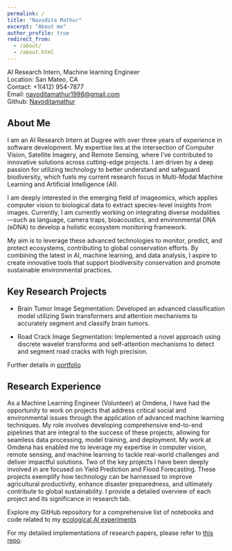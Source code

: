 ```yaml
---
permalink: /
title: "Navodita Mathur"
excerpt: "About me"
author_profile: true
redirect_from: 
  - /about/
  - /about.html
---
```


AI Research Intern, Machine learning Engineer<br/>
Location: San Mateo, CA<br/>
Contact: +1(412) 954-7877<br/>
Email: navoditamathur1998@gmail.com<br/>
Github: [Navoditamathur](https://github.com/Navoditamathur)

About Me
------
I am an AI Research Intern at Dugree with over three years of experience in software development. My expertise lies at the intersection of Computer Vision, Satellite Imagery, and Remote Sensing, where I’ve contributed to innovative solutions across cutting-edge projects. I am driven by a deep passion for utilizing technology to better understand and safeguard biodiversity, which fuels my current research focus in Multi-Modal Machine Learning and Artificial Intelligence (AI).

I am deeply interested in the emerging field of imageomics, which applies computer vision to biological data to extract species-level insights from images. Currently, I am currently working on integrating diverse modalities—such as language, camera traps, bioacoustics, and environmental DNA (eDNA) to develop a holistic ecosystem monitoring framework.

My aim is to leverage these advanced technologies to monitor, predict, and protect ecosystems, contributing to global conservation efforts. By combining the latest in AI, machine learning, and data analysis, I aspire to create innovative tools that support biodiversity conservation and promote sustainable environmental practices.

Key Research Projects
------

- Brain Tumor Image Segmentation:
Developed an advanced classification model utilizing Swin transformers and attention mechanisms to accurately segment and classify brain tumors.

- Road Crack Image Segmentation:
Implemented a novel approach using discrete wavelet transforms and self-attention mechanisms to detect and segment road cracks with high precision.

Further details in [portfolio](https://navoditamathur.github.io/portfolio/)

Research Experience 
----

As a Machine Learning Engineer (Volunteer) at Omdena, I have had the opportunity to work on projects that address critical social and environmental issues through the application of advanced machine learning techniques. My role involves developing comprehensive end-to-end pipelines that are integral to the success of these projects, allowing for seamless data processing, model training, and deployment. My work at Omdena has enabled me to leverage my expertise in computer vision, remote sensing, and machine learning to tackle real-world challenges and deliver impactful solutions. Two of the key projects I have been deeply involved in are focused on Yield Prediction and Flood Forecasting. These projects exemplify how technology can be harnessed to improve agricultural productivity, enhance disaster preparedness, and ultimately contribute to global sustainability. I provide a detailed overview of each project and its significance in research tab.

Explore my GitHub repository for a comprehensive list of notebooks and code related to my [ecological AI experiments](https://github.com/Navoditamathur/EcologicalAI_Experiments)

For my detailed implementations of research papers, please refer to [this repo](https://github.com/Navoditamathur/research_papers_implementation).
